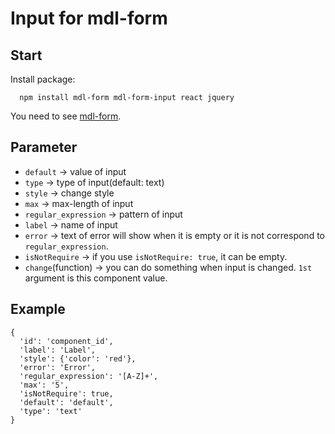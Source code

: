 # Input for mdl-form

## Start

Install package:
```
  npm install mdl-form mdl-form-input react jquery
```

You need to see [mdl-form](https://github.com/HsuTing/mdl-form.git).

## Parameter

- `default` -> value of input
- `type` -> type of input(default: text)
- `style` -> change style
- `max` -> max-length of input 
- `regular_expression` -> pattern of input
- `label` -> name of input
- `error` -> text of error will show when it is empty or it is not correspond to `regular_expression`.
- `isNotRequire` -> if you use `isNotRequire: true`, it can be empty.
- `change`(function) -> you can do something when input is changed. `1st` argument is this component value.

## Example

```
{   
  'id': 'component_id',
  'label': 'Label',
  'style': {'color': 'red'},
  'error': 'Error',
  'regular_expression': '[A-Z]+',
  'max': '5',
  'isNotRequire': true,
  'default': 'default',
  'type': 'text'
}
```
